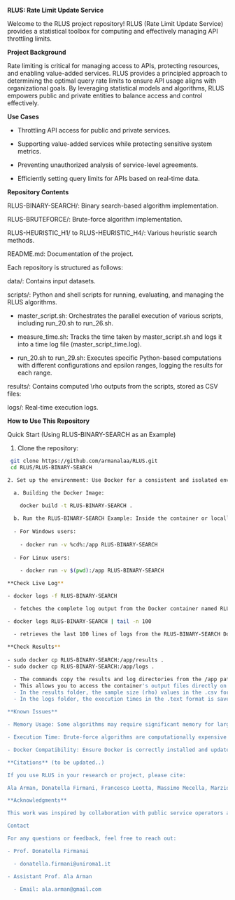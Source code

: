 **RLUS: Rate Limit Update Service**

Welcome to the RLUS project repository! RLUS (Rate Limit Update Service) provides a statistical toolbox for computing and effectively managing API throttling limits. 

**Project Background**

Rate limiting is critical for managing access to APIs, protecting resources, and enabling value-added services. RLUS provides a principled approach to determining the optimal query rate limits to ensure API usage aligns with organizational goals. By leveraging statistical models and algorithms, RLUS empowers public and private entities to balance access and control effectively.

**Use Cases**

- Throttling API access for public and private services.

- Supporting value-added services while protecting sensitive system metrics.

- Preventing unauthorized analysis of service-level agreements.

- Efficiently setting query limits for APIs based on real-time data.

**Repository Contents**

RLUS-BINARY-SEARCH/: Binary search-based algorithm implementation.

RLUS-BRUTEFORCE/: Brute-force algorithm implementation.

RLUS-HEURISTIC_H1/ to RLUS-HEURISTIC_H4/: Various heuristic search methods.

README.md: Documentation of the project.


Each repository is structured as follows:

data/: Contains input datasets.

scripts/: Python and shell scripts for running, evaluating, and managing the RLUS algorithms.

- master_script.sh: Orchestrates the parallel execution of various scripts, including run_20.sh to run_26.sh.

- measure_time.sh: Tracks the time taken by master_script.sh and logs it into a time log file (master_script_time.log).

- run_20.sh to run_29.sh: Executes specific Python-based computations with different configurations and epsilon ranges, logging the results for each range.

results/: Contains computed \rho outputs from the scripts, stored as CSV files:

logs/: Real-time execution logs.

**How to Use This Repository**

Quick Start (Using RLUS-BINARY-SEARCH as an Example)

1. Clone the repository:
   
```bash
 git clone https://github.com/armanalaa/RLUS.git
 cd RLUS/RLUS-BINARY-SEARCH

2. Set up the environment: Use Docker for a consistent and isolated environment:

  a. Building the Docker Image:

    docker build -t RLUS-BINARY-SEARCH .
    
  b. Run the RLUS-BINARY-SEARCH Example: Inside the container or locally (if dependencies are installed):
    
  - For Windows users:
    
    - docker run -v %cd%:/app RLUS-BINARY-SEARCH
        
  - For Linux users:
    
    - docker run -v $(pwd):/app RLUS-BINARY-SEARCH

**Check Live Log**

- docker logs -f RLUS-BINARY-SEARCH

  - fetches the complete log output from the Docker container named RLUS-BINARY-SEARCH.

- docker logs RLUS-BINARY-SEARCH | tail -n 100

  - retrieves the last 100 lines of logs from the RLUS-BINARY-SEARCH Docker container, aiding in monitoring and debugging.
 
**Check Results**
     
- sudo docker cp RLUS-BINARY-SEARCH:/app/results .
- sudo docker cp RLUS-BINARY-SEARCH:/app/logs .

  - The commands copy the results and log directories from the /app path inside the RLUS-BINARY-SEARCH Docker container to the current directory on your host system.
  - This allows you to access the container's output files directly on your local machine.
  - In the results folder, the sample size (rho) values in the .csv format is saved.
  - In the logs folder, the execution times in the .text format is saved.
 
**Known Issues**

- Memory Usage: Some algorithms may require significant memory for large datasets.

- Execution Time: Brute-force algorithms are computationally expensive compared to heuristic methods.

- Docker Compatibility: Ensure Docker is correctly installed and updated.

**Citations** (to be updated..)

If you use RLUS in your research or project, please cite:

Ala Arman, Donatella Firmani, Francesco Leotta, Massimo Mecella, Marzio Monticelli. "An Adaptive Toolbox for Computing Throttling Rate Limits in Web APIs." (2024). Available at https://github.com/armanalaa/RLUS

**Acknowledgments**

This work was inspired by collaboration with public service operators and supported by the "Dipartimento di Eccellenza" grant and the H2020 RISE project FIRST (#734599). Special thanks to Manuel Coppotelli and the Italian Ministry of Infrastructure and Transport for their contributions.

Contact

For any questions or feedback, feel free to reach out:

- Prof. Donatella Firmanai

  - donatella.firmani@uniroma1.it 

- Assistant Prof. Ala Arman

  - Email: ala.arman@gmail.com

